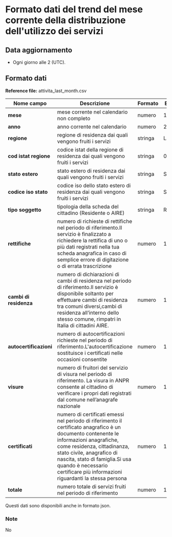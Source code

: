 # Formato dati del trend del mese corrente della distribuzione dell'utilizzo dei servizi

## Data aggiornamento
- Ogni giorno alle 2 (UTC). 

## Formato dati

**Reference file:** attivita_last_month.csv<br>

| Nome campo                  | Descrizione                       | Formato                       | Esempio             |
|-----------------------------|-----------------------------------|-------------------------------|---------------------|
| **mese**       | mese corrente nel calendario non completo              | numero                   | 10       |
| **anno**  | anno corrente nel calendario  |   numero     |        2021         |
| **regione**      | regione di residenza dai quali vengono fruiti i servizi |   stringa | Lazio  |
| **cod istat regione**      | codice istat della regione di residenza dai quali vengono fruiti i servizi |   stringa | 01  |
| **stato estero**      | stato estero di residenza dai quali vengono fruiti i servizi |   stringa | Spagna  |
| **codice iso stato**      | codice iso dello stato estero di residenza dai quali vengono fruiti i servizi |   stringa | SPA  |
| **tipo soggetto**      | tipologia della scheda del cittadino (Residente o AIRE)| stringa             | Residente   |
| **rettifiche**      | numero di richieste di rettifiche nel periodo di riferimento.Il servizio è finalizzato a richiedere la rettifica di uno o più dati registrati nella tua scheda anagrafica in caso di semplice errore di digitazione o di errata trascrizione| numero             | 1000   |
| **cambi di residenza**      | numero di dichiarazioni di cambi di residenza nel periodo di riferimento.Il servizio è disponibile soltanto per effettuare cambi di residenza tra comuni diversi,cambi di residenza all’interno dello stesso comune, rimpatri in Italia di cittadini AIRE.| numero             | 1000   |
| **autocertificazioni**      | numero di autocertificazioni richieste nel periodo di riferimento.L'autocertificazione sostituisce i certificati nelle occasioni consentite| numero             | 1000   |
| **visure**      | numero di fruitori del servizio di visura nel periodo di riferimento. La visura in ANPR consente al cittadino di verificare i propri dati registrati dal comune nell’anagrafe nazionale| numero             | 1000   |
| **certificati**      | numero di certificati emessi nel periodo di riferimento il certificato anagrafico è un documento contenente le informazioni anagrafiche, come residenza, cittadinanza, stato civile, anagrafico di nascita, stato di famiglia.Si usa quando è necessario certificare più informazioni riguardanti la stessa persona| numero             | 1000   |
| **totale**      | numero totale di servizi fruiti nel periodo di riferimento| numero             | 1000   |

Questi dati sono disponibili anche in formato json.

### Note
No
